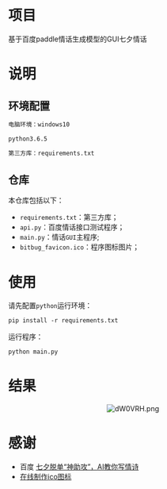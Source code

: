 # 项目

基于百度paddle情话生成模型的GUI七夕情话

# 说明

## 环境配置

```html
电脑环境：windows10

python3.6.5

第三方库：requirements.txt
```

## 仓库

本仓库包括以下：

- `requirements.txt`：第三方库；
- `api.py`：百度情话接口测试程序；
- `main.py`：情话`GUI`主程序;
- `bitbug_favicon.ico`：程序图标图片；

# 使用

请先配置`python`运行环境：

```html
pip install -r requirements.txt
```

运行程序：
```html
python main.py
```

# 结果

<center><img src="https://s1.ax1x.com/2020/08/26/dW0VRH.png" alt="dW0VRH.png" border="0" /></center>

# 感谢

- 百度 [七夕脱单“神助攻”，AI教你写情诗](https://www.paddlepaddle.org.cn/hub/scene/aiwriting)
- [在线制作ico图标](http://www.bitbug.net/)


